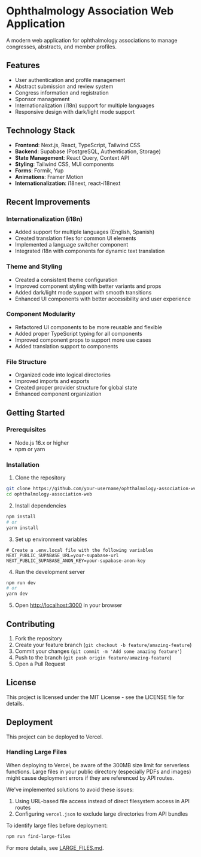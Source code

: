 # Ophthalmology Association Web Application

A modern web application for ophthalmology associations to manage congresses, abstracts, and member profiles.

## Features

- User authentication and profile management
- Abstract submission and review system
- Congress information and registration
- Sponsor management
- Internationalization (i18n) support for multiple languages
- Responsive design with dark/light mode support

## Technology Stack

- **Frontend**: Next.js, React, TypeScript, Tailwind CSS
- **Backend**: Supabase (PostgreSQL, Authentication, Storage)
- **State Management**: React Query, Context API
- **Styling**: Tailwind CSS, MUI components
- **Forms**: Formik, Yup
- **Animations**: Framer Motion
- **Internationalization**: i18next, react-i18next

## Recent Improvements

### Internationalization (i18n)

- Added support for multiple languages (English, Spanish)
- Created translation files for common UI elements
- Implemented a language switcher component
- Integrated i18n with components for dynamic text translation

### Theme and Styling

- Created a consistent theme configuration
- Improved component styling with better variants and props
- Added dark/light mode support with smooth transitions
- Enhanced UI components with better accessibility and user experience

### Component Modularity

- Refactored UI components to be more reusable and flexible
- Added proper TypeScript typing for all components
- Improved component props to support more use cases
- Added translation support to components

### File Structure

- Organized code into logical directories
- Improved imports and exports
- Created proper provider structure for global state
- Enhanced component organization

## Getting Started

### Prerequisites

- Node.js 16.x or higher
- npm or yarn

### Installation

1. Clone the repository

```bash
git clone https://github.com/your-username/ophthalmology-association-web.git
cd ophthalmology-association-web
```

2. Install dependencies

```bash
npm install
# or
yarn install
```

3. Set up environment variables

```
# Create a .env.local file with the following variables
NEXT_PUBLIC_SUPABASE_URL=your-supabase-url
NEXT_PUBLIC_SUPABASE_ANON_KEY=your-supabase-anon-key
```

4. Run the development server

```bash
npm run dev
# or
yarn dev
```

5. Open [http://localhost:3000](http://localhost:3000) in your browser

## Contributing

1. Fork the repository
2. Create your feature branch (`git checkout -b feature/amazing-feature`)
3. Commit your changes (`git commit -m 'Add some amazing feature'`)
4. Push to the branch (`git push origin feature/amazing-feature`)
5. Open a Pull Request

## License

This project is licensed under the MIT License - see the LICENSE file for details.

## Deployment

This project can be deployed to Vercel.

### Handling Large Files

When deploying to Vercel, be aware of the 300MB size limit for serverless functions. Large files in your public directory (especially PDFs and images) might cause deployment errors if they are referenced by API routes.

We've implemented solutions to avoid these issues:

1. Using URL-based file access instead of direct filesystem access in API routes
2. Configuring `vercel.json` to exclude large directories from API bundles

To identify large files before deployment:

```bash
npm run find-large-files
```

For more details, see [LARGE_FILES.md](./docs/LARGE_FILES.md).
